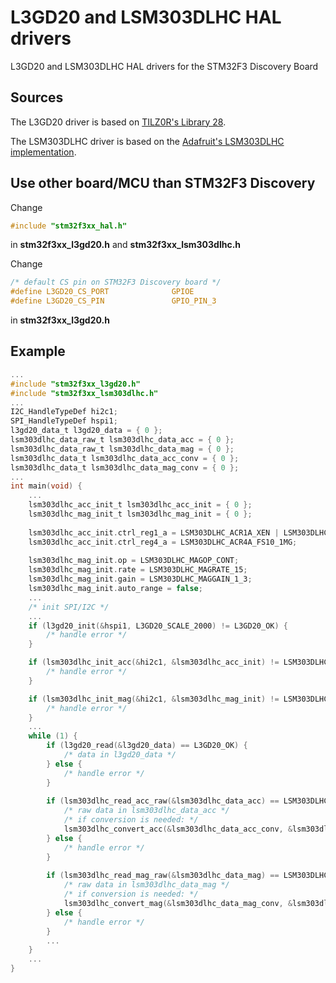 # L3GD20 and LSM303DLHC HAL drivers
 L3GD20 and LSM303DLHC HAL drivers for the STM32F3 Discovery Board
 
## Sources
The L3GD20 driver is based on [TILZ0R's Library 28](https://stm32f4-discovery.net/2014/08/library-28-l3gd20-3-axis-gyroscope).

The LSM303DLHC driver is based on the [Adafruit's LSM303DLHC implementation](https://github.com/adafruit/Adafruit_LSM303DLHC).

## Use other board/MCU than STM32F3 Discovery
Change 
```c
#include "stm32f3xx_hal.h"
```
in **stm32f3xx_l3gd20.h** and **stm32f3xx_lsm303dlhc.h**

Change
```c
/* default CS pin on STM32F3 Discovery board */
#define L3GD20_CS_PORT				GPIOE
#define L3GD20_CS_PIN				GPIO_PIN_3
```
in **stm32f3xx_l3gd20.h**

## Example
```c
...
#include "stm32f3xx_l3gd20.h"
#include "stm32f3xx_lsm303dlhc.h"
...
I2C_HandleTypeDef hi2c1;
SPI_HandleTypeDef hspi1;
l3gd20_data_t l3gd20_data = { 0 };
lsm303dlhc_data_raw_t lsm303dlhc_data_acc = { 0 };
lsm303dlhc_data_raw_t lsm303dlhc_data_mag = { 0 };
lsm303dlhc_data_t lsm303dlhc_data_acc_conv = { 0 };
lsm303dlhc_data_t lsm303dlhc_data_mag_conv = { 0 };
...
int main(void) {
    ...
    lsm303dlhc_acc_init_t lsm303dlhc_acc_init = { 0 };
    lsm303dlhc_mag_init_t lsm303dlhc_mag_init = { 0 };
    
    lsm303dlhc_acc_init.ctrl_reg1_a = LSM303DLHC_ACR1A_XEN | LSM303DLHC_ACR1A_YEN | LSM303DLHC_ACR1A_ZEN | LSM303DLHC_ACR1A_ODR30_100_HZ;
    lsm303dlhc_acc_init.ctrl_reg4_a = LSM303DLHC_ACR4A_FS10_1MG;
    
    lsm303dlhc_mag_init.op = LSM303DLHC_MAGOP_CONT;
    lsm303dlhc_mag_init.rate = LSM303DLHC_MAGRATE_15;
    lsm303dlhc_mag_init.gain = LSM303DLHC_MAGGAIN_1_3;
    lsm303dlhc_mag_init.auto_range = false;
	...
	/* init SPI/I2C */
	...
	if (l3gd20_init(&hspi1, L3GD20_SCALE_2000) != L3GD20_OK) {
		/* handle error */
	}

	if (lsm303dlhc_init_acc(&hi2c1, &lsm303dlhc_acc_init) != LSM303DLHC_OK) {
		/* handle error */
	}

	if (lsm303dlhc_init_mag(&hi2c1, &lsm303dlhc_mag_init) != LSM303DLHC_OK) {
		/* handle error */
	}
	...
	while (1) {
		if (l3gd20_read(&l3gd20_data) == L3GD20_OK) {
			/* data in l3gd20_data */
		} else {
			/* handle error */
		}
		
		if (lsm303dlhc_read_acc_raw(&lsm303dlhc_data_acc) == LSM303DLHC_OK) {
			/* raw data in lsm303dlhc_data_acc */
			/* if conversion is needed: */
			lsm303dlhc_convert_acc(&lsm303dlhc_data_acc_conv, &lsm303dlhc_data_acc);
		} else {
			/* handle error */
		}
		
		if (lsm303dlhc_read_mag_raw(&lsm303dlhc_data_mag) == LSM303DLHC_OK) {
			/* raw data in lsm303dlhc_data_mag */
			/* if conversion is needed: */
			lsm303dlhc_convert_mag(&lsm303dlhc_data_mag_conv, &lsm303dlhc_data_mag);
		} else {
			/* handle error */
		}
		...
	}
	...
}
```

